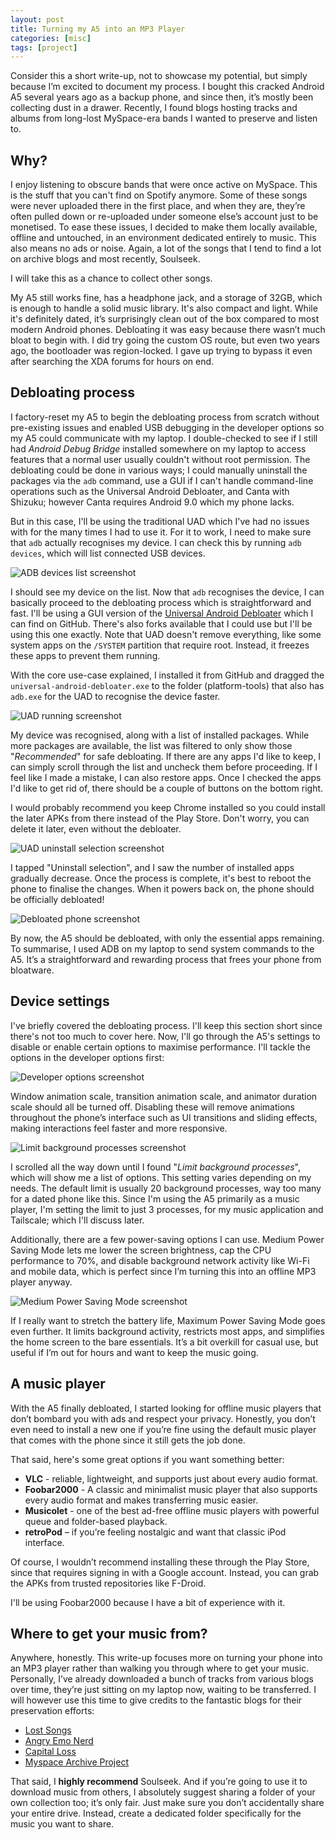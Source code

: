 ```yaml
---
layout: post
title: Turning my A5 into an MP3 Player
categories: [misc]
tags: [project]    
---
```


Consider this a short write-up, not to showcase my potential, but simply because I’m excited to document my process. I bought this cracked Android A5 several years ago as a backup phone, and since then, it’s mostly been collecting dust in a drawer. Recently, I found blogs hosting tracks and albums from long-lost MySpace-era bands I wanted to preserve and listen to.

## Why?

I enjoy listening to obscure bands that were once active on MySpace. This is the stuff that you can't find on Spotify anymore. Some of these songs were never uploaded there in the first place, and when they are, they’re often pulled down or re-uploaded under someone else’s account just to be monetised. To ease these issues, I decided to make them locally available, offline and untouched, in an environment dedicated entirely to music. This also means no ads or noise. Again, a lot of the songs that I tend to find a lot on archive blogs and most recently, Soulseek.

I will take this as a chance to collect other songs.

My A5 still works fine, has a headphone jack, and a storage of 32GB, which is enough to handle a solid music library. It's also compact and light. While it's definitely dated, it’s surprisingly clean out of the box compared to most modern Android phones. Debloating it was easy because there wasn’t much bloat to begin with. I did try going the custom OS route, but even two years ago, the bootloader was region-locked. I gave up trying to bypass it even after searching the XDA forums for hours on end.

## Debloating process

I factory-reset my A5 to begin the debloating process from scratch without pre-existing issues and enabled USB debugging in the developer options so my A5 could communicate with my laptop. I double-checked to see if I still had *Android Debug Bridge* installed somewhere on my laptop to access features that a normal user usually couldn't without root permission. The debloating could be done in various ways; I could manually uninstall the packages via the `adb` command, use a GUI if I can't handle command-line operations such as the Universal Android Debloater, and Canta with Shizuku; however Canta requires Android 9.0 which my phone lacks.

But in this case, I'll be using the traditional UAD which I've had no issues with for the many times I had to use it. For it to work, I need to make sure that `adb` actually recognises my device. I can check this by running `adb devices`, which will list connected USB devices.

![ADB devices list screenshot](assets/img/adb-devices-screenshot.png)

I should see my device on the list. Now that `adb` recognises the device, I can basically proceed to the debloating process which is straightforward and fast. I'll be using a GUI version of the [Universal Android Debloater](https://github.com/0x192/universal-android-debloater) which I can find on GitHub. There's also forks available that I could use but I'll be using this one exactly. Note that UAD doesn't remove everything, like some system apps on the `/SYSTEM` partition that require root. Instead, it freezes these apps to prevent them running.

With the core use-case explained, I installed it from GitHub and dragged the `universal-android-debloater.exe` to the folder (platform-tools) that also has `adb.exe` for the UAD to recognise the device faster.

![UAD running screenshot](assets/img/uad-running-screenshot.png)

My device was recognised, along with a list of installed packages. While more packages are available, the list was filtered to only show those "*Recommended*" for safe debloating. If there are any apps I'd like to keep, I can simply scroll through the list and uncheck them before proceeding. If I feel like I made a mistake, I can also restore apps. Once I checked the apps I'd like to get rid of, there should be a couple of buttons on the bottom right.

I would probably recommend you keep Chrome installed so you could install the later APKs from there instead of the Play Store. Don't worry, you can delete it later, even without the debloater.

![UAD uninstall selection screenshot](assets/img/uad-uninstall-selection.png)

I tapped "Uninstall selection", and I saw the number of installed apps gradually decrease. Once the process is complete, it's best to reboot the phone to finalise the changes. When it powers back on, the phone should be officially debloated!

![Debloated phone screenshot](assets/img/debloated-phone.png)

By now, the A5 should be debloated, with only the essential apps remaining. To summarise, I used ADB on my laptop to send system commands to the A5. It’s a straightforward and rewarding process that frees your phone from bloatware.

## Device settings

I've briefly covered the debloating process. I'll keep this section short since there's not too much to cover here. Now, I'll go through the A5's settings to disable or enable certain options to maximise performance. I'll tackle the options in the developer options first:

![Developer options screenshot](assets/img/developer-options.png)

Window animation scale, transition animation scale, and animator duration scale should all be turned off. Disabling these will remove animations throughout the phone’s interface such as UI transitions and sliding effects, making interactions feel faster and more responsive.

![Limit background processes screenshot](assets/img/limit-background-processes.png)

I scrolled all the way down until I found "*Limit background processes*", which will show me a list of options. This setting varies depending on my needs. The default limit is usually 20 background processes, way too many for a dated phone like this. Since I'm using the A5 primarily as a music player, I'm setting the limit to just 3 processes, for my music application and Tailscale; which I'll discuss later.

Additionally, there are a few power-saving options I can use. Medium Power Saving Mode lets me lower the screen brightness, cap the CPU performance to 70%, and disable background network activity like Wi-Fi and mobile data, which is perfect since I’m turning this into an offline MP3 player anyway.

![Medium Power Saving Mode screenshot](assets/img/medium-power-saving.png)

If I really want to stretch the battery life, Maximum Power Saving Mode goes even further. It limits background activity, restricts most apps, and simplifies the home screen to the bare essentials. It’s a bit overkill for casual use, but useful if I’m out for hours and want to keep the music going.

## A music player

With the A5 finally debloated, I started looking for offline music players that don’t bombard you with ads and respect your privacy. Honestly, you don’t even need to install a new one if you’re fine using the default music player that comes with the phone since it still gets the job done.

That said, here's some great options if you want something better:

- **VLC** - reliable, lightweight, and supports just about every audio format.  
- **Foobar2000** - A classic and minimalist music player that also supports every audio format and makes transferring music easier.  
- **Musicolet** - one of the best ad-free offline music players with powerful queue and folder-based playback.  
- **retroPod** – if you’re feeling nostalgic and want that classic iPod interface.

Of course, I wouldn’t recommend installing these through the Play Store, since that requires signing in with a Google account. Instead, you can grab the APKs from trusted repositories like F-Droid.

I'll be using Foobar2000 because I have a bit of experience with it.

## Where to get your music from?

Anywhere, honestly. This write-up focuses more on turning your phone into an MP3 player rather than walking you through where to get your music. Personally, I’ve already downloaded a bunch of tracks from various blogs over time, they’re just sitting on my laptop now, waiting to be transferred. I will however use this time to give credits to the fantastic blogs for their preservation efforts:

- [Lost Songs](https://lostsongshc.blogspot.com/)  
- [Angry Emo Nerd](https://angryemonerd.blogspot.com/)  
- [Capital Loss](https://canadianwastelandarchives.blogspot.com/)  
- [Myspace Archive Project](https://archive.org/details/myspace-Music)

That said, I **highly recommend** Soulseek. And if you’re going to use it to download music from others, I absolutely suggest sharing a folder of your own collection too; it’s only fair. Just make sure you don’t accidentally share your entire drive. Instead, create a dedicated folder specifically for the music you want to share.

